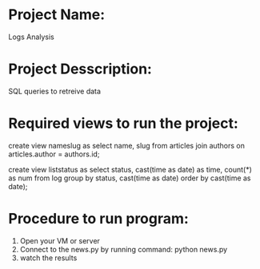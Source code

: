 ﻿# Project Name:
Logs Analysis

# Project Desscription:
SQL queries to retreive data


# Required views to run the project:

create view nameslug as
select name, slug from articles join authors
on articles.author = authors.id;

create view liststatus as 
select status, cast(time as date) as time,
count(*) as num from log
group by status, cast(time as date)
order by cast(time as date);


# Procedure to run program:
1. Open your VM or server
2. Connect to the news.py by running command: python news.py
3. watch the results
